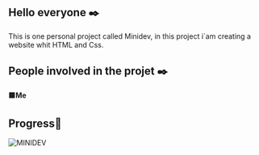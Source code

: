## **Hello everyone ✒️**
This is one personal project called Minidev, in this project i´am creating a website whit HTML and Css.
## **People involved in the projet ✒️**
**🟪Me**
## **Progress🔨**

![MINIDEV](https://github.com/user-attachments/assets/3a47e11c-6314-4c2a-8773-3661ae25a7f3)
